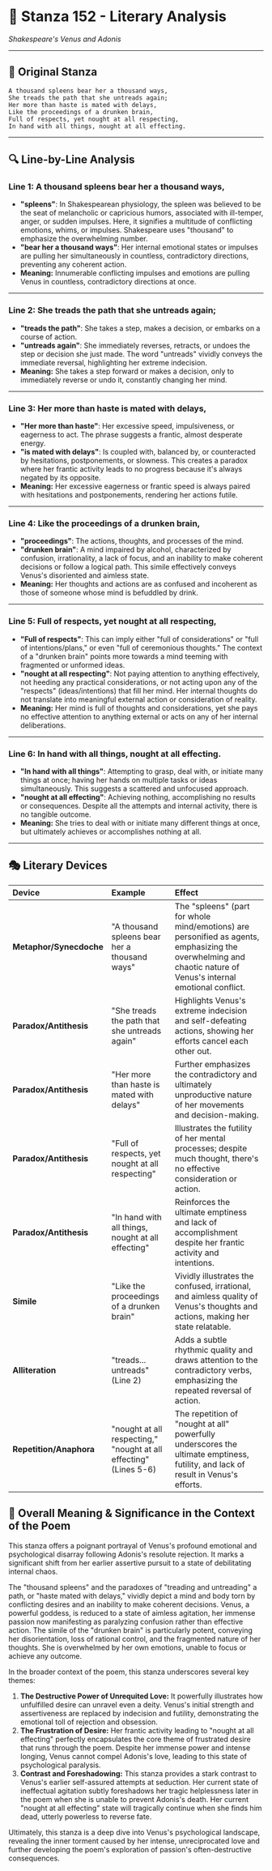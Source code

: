 # 🌹 Stanza 152 - Literary Analysis
*Shakespeare's Venus and Adonis*

---

## 📖 Original Stanza
```
A thousand spleens bear her a thousand ways,
She treads the path that she untreads again;        
Her more than haste is mated with delays,
Like the proceedings of a drunken brain,
Full of respects, yet nought at all respecting,
In hand with all things, nought at all effecting.
```

---

## 🔍 Line-by-Line Analysis

### Line 1: A thousand spleens bear her a thousand ways,
*   **"spleens"**: In Shakespearean physiology, the spleen was believed to be the seat of melancholic or capricious humors, associated with ill-temper, anger, or sudden impulses. Here, it signifies a multitude of conflicting emotions, whims, or impulses. Shakespeare uses "thousand" to emphasize the overwhelming number.
*   **"bear her a thousand ways"**: Her internal emotional states or impulses are pulling her simultaneously in countless, contradictory directions, preventing any coherent action.
*   **Meaning:** Innumerable conflicting impulses and emotions are pulling Venus in countless, contradictory directions at once.

---

### Line 2: She treads the path that she untreads again;
*   **"treads the path"**: She takes a step, makes a decision, or embarks on a course of action.
*   **"untreads again"**: She immediately reverses, retracts, or undoes the step or decision she just made. The word "untreads" vividly conveys the immediate reversal, highlighting her extreme indecision.
*   **Meaning:** She takes a step forward or makes a decision, only to immediately reverse or undo it, constantly changing her mind.

---

### Line 3: Her more than haste is mated with delays,
*   **"Her more than haste"**: Her excessive speed, impulsiveness, or eagerness to act. The phrase suggests a frantic, almost desperate energy.
*   **"is mated with delays"**: Is coupled with, balanced by, or counteracted by hesitations, postponements, or slowness. This creates a paradox where her frantic activity leads to no progress because it's always negated by its opposite.
*   **Meaning:** Her excessive eagerness or frantic speed is always paired with hesitations and postponements, rendering her actions futile.

---

### Line 4: Like the proceedings of a drunken brain,
*   **"proceedings"**: The actions, thoughts, and processes of the mind.
*   **"drunken brain"**: A mind impaired by alcohol, characterized by confusion, irrationality, a lack of focus, and an inability to make coherent decisions or follow a logical path. This simile effectively conveys Venus's disoriented and aimless state.
*   **Meaning:** Her thoughts and actions are as confused and incoherent as those of someone whose mind is befuddled by drink.

---

### Line 5: Full of respects, yet nought at all respecting,
*   **"Full of respects"**: This can imply either "full of considerations" or "full of intentions/plans," or even "full of ceremonious thoughts." The context of a "drunken brain" points more towards a mind teeming with fragmented or unformed ideas.
*   **"nought at all respecting"**: Not paying attention to anything effectively, not heeding any practical considerations, or not acting upon any of the "respects" (ideas/intentions) that fill her mind. Her internal thoughts do not translate into meaningful external action or consideration of reality.
*   **Meaning:** Her mind is full of thoughts and considerations, yet she pays no effective attention to anything external or acts on any of her internal deliberations.

---

### Line 6: In hand with all things, nought at all effecting.
*   **"In hand with all things"**: Attempting to grasp, deal with, or initiate many things at once; having her hands on multiple tasks or ideas simultaneously. This suggests a scattered and unfocused approach.
*   **"nought at all effecting"**: Achieving nothing, accomplishing no results or consequences. Despite all the attempts and internal activity, there is no tangible outcome.
*   **Meaning:** She tries to deal with or initiate many different things at once, but ultimately achieves or accomplishes nothing at all.

---

## 🎭 Literary Devices

| Device               | Example                                                 | Effect                                                                                                                                      |
| :------------------- | :------------------------------------------------------ | :------------------------------------------------------------------------------------------------------------------------------------------ |
| **Metaphor/Synecdoche** | "A thousand spleens bear her a thousand ways"           | The "spleens" (part for whole mind/emotions) are personified as agents, emphasizing the overwhelming and chaotic nature of Venus's internal emotional conflict. |
| **Paradox/Antithesis** | "She treads the path that she untreads again"           | Highlights Venus's extreme indecision and self-defeating actions, showing her efforts cancel each other out.                               |
| **Paradox/Antithesis** | "Her more than haste is mated with delays"              | Further emphasizes the contradictory and ultimately unproductive nature of her movements and decision-making.                               |
| **Paradox/Antithesis** | "Full of respects, yet nought at all respecting"        | Illustrates the futility of her mental processes; despite much thought, there's no effective consideration or action.                     |
| **Paradox/Antithesis** | "In hand with all things, nought at all effecting"      | Reinforces the ultimate emptiness and lack of accomplishment despite her frantic activity and intentions.                                 |
| **Simile**           | "Like the proceedings of a drunken brain"               | Vividly illustrates the confused, irrational, and aimless quality of Venus's thoughts and actions, making her state relatable.           |
| **Alliteration**     | "treads... untreads" (Line 2)                           | Adds a subtle rhythmic quality and draws attention to the contradictory verbs, emphasizing the repeated reversal of action.              |
| **Repetition/Anaphora**| "nought at all respecting," "nought at all effecting" (Lines 5-6) | The repetition of "nought at all" powerfully underscores the ultimate emptiness, futility, and lack of result in Venus's efforts.       |

## 🎯 Overall Meaning & Significance in the Context of the Poem

This stanza offers a poignant portrayal of Venus's profound emotional and psychological disarray following Adonis's resolute rejection. It marks a significant shift from her earlier assertive pursuit to a state of debilitating internal chaos.

The "thousand spleens" and the paradoxes of "treading and untreading" a path, or "haste mated with delays," vividly depict a mind and body torn by conflicting desires and an inability to make coherent decisions. Venus, a powerful goddess, is reduced to a state of aimless agitation, her immense passion now manifesting as paralyzing confusion rather than effective action. The simile of the "drunken brain" is particularly potent, conveying her disorientation, loss of rational control, and the fragmented nature of her thoughts. She is overwhelmed by her own emotions, unable to focus or achieve any outcome.

In the broader context of the poem, this stanza underscores several key themes:

1.  **The Destructive Power of Unrequited Love:** It powerfully illustrates how unfulfilled desire can unravel even a deity. Venus's initial strength and assertiveness are replaced by indecision and futility, demonstrating the emotional toll of rejection and obsession.
2.  **The Frustration of Desire:** Her frantic activity leading to "nought at all effecting" perfectly encapsulates the core theme of frustrated desire that runs through the poem. Despite her immense power and intense longing, Venus cannot compel Adonis's love, leading to this state of psychological paralysis.
3.  **Contrast and Foreshadowing:** This stanza provides a stark contrast to Venus's earlier self-assured attempts at seduction. Her current state of ineffectual agitation subtly foreshadows her tragic helplessness later in the poem when she is unable to prevent Adonis's death. Her current "nought at all effecting" state will tragically continue when she finds him dead, utterly powerless to reverse fate.

Ultimately, this stanza is a deep dive into Venus's psychological landscape, revealing the inner torment caused by her intense, unreciprocated love and further developing the poem's exploration of passion's often-destructive consequences.
